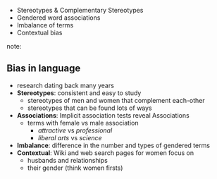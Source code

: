 - Stereotypes & Complementary Stereotypes
- Gendered word associations
- Imbalance of terms
- Contextual bias

note:
## Bias in language
- research dating back many years
- **Stereotypes**: consistent and easy to study
    - stereotypes of men and women that complement each-other
    - stereotypes that can be found lots of ways
- **Associations**: Implicit association tests reveal Associations
    - terms with female vs male association
        - _attractive_ vs _professional_
        - _liberal arts_ vs _science_
- **Imbalance**: difference in the number and types of gendered terms
- **Contextual**: Wiki and web search pages for women focus on
    - husbands and relationships
    - their gender (think women firsts)

